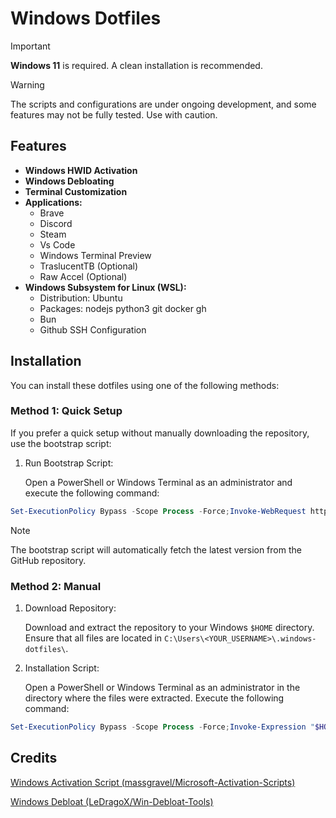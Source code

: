 # Windows Dotfiles

> [!IMPORTANT]
> **Windows 11** is required. A clean installation is recommended.

> [!WARNING]
> The scripts and configurations are under ongoing development, and some features may not be fully tested. Use with caution.

## Features

- **Windows HWID Activation**
- **Windows Debloating**
- **Terminal Customization**
- **Applications:**
  - Brave
  - Discord
  - Steam
  - Vs Code
  - Windows Terminal Preview
  - TraslucentTB (Optional)
  - Raw Accel (Optional)
- **Windows Subsystem for Linux (WSL):**
  - Distribution: Ubuntu
  - Packages: nodejs python3 git docker gh
  - Bun
  - Github SSH Configuration

## Installation

You can install these dotfiles using one of the following methods:

### Method 1: Quick Setup

If you prefer a quick setup without manually downloading the repository, use the bootstrap script:

1. Run Bootstrap Script:

   Open a PowerShell or Windows Terminal as an administrator and execute the following command:

```ps1
Set-ExecutionPolicy Bypass -Scope Process -Force;Invoke-WebRequest https://raw.githubusercontent.com/belseir/.windows-dotfiles/main/bootstrap.ps1 | Invoke-Expression
```

> [!NOTE]
> The bootstrap script will automatically fetch the latest version from the GitHub repository.

### Method 2: Manual

1. Download Repository:

   Download and extract the repository to your Windows `$HOME` directory. Ensure that all files are located in `C:\Users\<YOUR_USERNAME>\.windows-dotfiles\`.

2. Installation Script:

   Open a PowerShell or Windows Terminal as an administrator in the directory where the files were extracted. Execute the following command:

```ps1
Set-ExecutionPolicy Bypass -Scope Process -Force;Invoke-Expression "$HOME\.windows-dotfiles\install.ps1"
```

## Credits

[Windows Activation Script (massgravel/Microsoft-Activation-Scripts)](https://github.com/massgravel/Microsoft-Activation-Scripts)

[Windows Debloat (LeDragoX/Win-Debloat-Tools)](https://github.com/LeDragoX/Win-Debloat-Tools)
